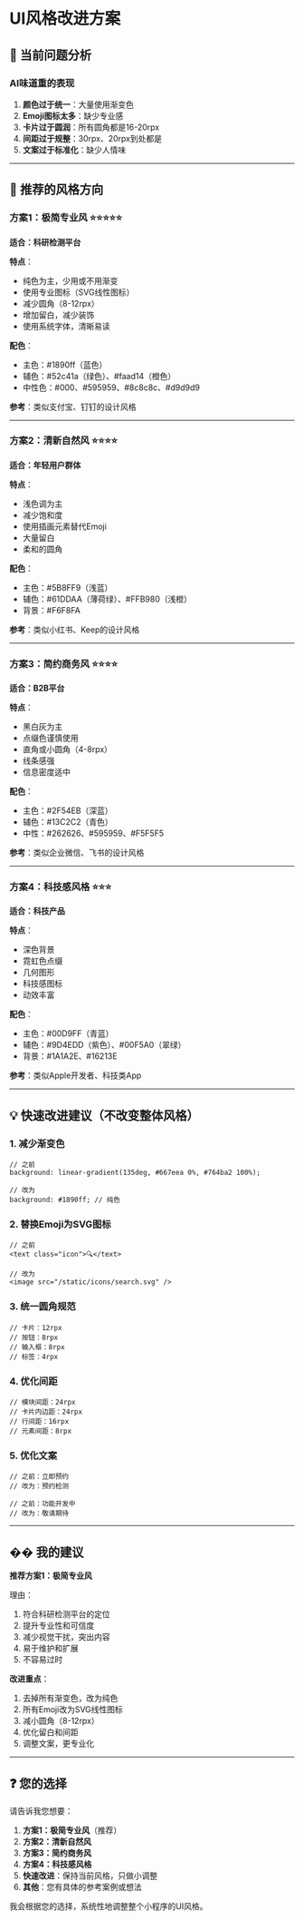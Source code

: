 # UI风格改进方案

## 🎨 当前问题分析

### AI味道重的表现
1. **颜色过于统一**：大量使用渐变色
2. **Emoji图标太多**：缺少专业感
3. **卡片过于圆润**：所有圆角都是16-20rpx
4. **间距过于规整**：30rpx、20rpx到处都是
5. **文案过于标准化**：缺少人情味

---

## 🎯 推荐的风格方向

### 方案1：极简专业风 ⭐⭐⭐⭐⭐
**适合：科研检测平台**

**特点**：
- 纯色为主，少用或不用渐变
- 使用专业图标（SVG线性图标）
- 减少圆角（8-12rpx）
- 增加留白，减少装饰
- 使用系统字体，清晰易读

**配色**：
- 主色：#1890ff（蓝色）
- 辅色：#52c41a（绿色）、#faad14（橙色）
- 中性色：#000、#595959、#8c8c8c、#d9d9d9

**参考**：类似支付宝、钉钉的设计风格

---

### 方案2：清新自然风 ⭐⭐⭐⭐
**适合：年轻用户群体**

**特点**：
- 浅色调为主
- 减少饱和度
- 使用插画元素替代Emoji
- 大量留白
- 柔和的圆角

**配色**：
- 主色：#5B8FF9（浅蓝）
- 辅色：#61DDAA（薄荷绿）、#FFB980（浅橙）
- 背景：#F6F8FA

**参考**：类似小红书、Keep的设计风格

---

### 方案3：简约商务风 ⭐⭐⭐⭐
**适合：B2B平台**

**特点**：
- 黑白灰为主
- 点缀色谨慎使用
- 直角或小圆角（4-8rpx）
- 线条感强
- 信息密度适中

**配色**：
- 主色：#2F54EB（深蓝）
- 辅色：#13C2C2（青色）
- 中性：#262626、#595959、#F5F5F5

**参考**：类似企业微信、飞书的设计风格

---

### 方案4：科技感风格 ⭐⭐⭐
**适合：科技产品**

**特点**：
- 深色背景
- 霓虹色点缀
- 几何图形
- 科技感图标
- 动效丰富

**配色**：
- 主色：#00D9FF（青蓝）
- 辅色：#9D4EDD（紫色）、#00F5A0（翠绿）
- 背景：#1A1A2E、#16213E

**参考**：类似Apple开发者、科技类App

---

## 💡 快速改进建议（不改变整体风格）

### 1. 减少渐变色
```
// 之前
background: linear-gradient(135deg, #667eea 0%, #764ba2 100%);

// 改为
background: #1890ff; // 纯色
```

### 2. 替换Emoji为SVG图标
```
// 之前
<text class="icon">🔍</text>

// 改为
<image src="/static/icons/search.svg" />
```

### 3. 统一圆角规范
```
// 卡片：12rpx
// 按钮：8rpx
// 输入框：8rpx
// 标签：4rpx
```

### 4. 优化间距
```
// 模块间距：24rpx
// 卡片内边距：24rpx
// 行间距：16rpx
// 元素间距：8rpx
```

### 5. 优化文案
```
// 之前：立即预约
// 改为：预约检测

// 之前：功能开发中
// 改为：敬请期待
```

---

## �� 我的建议

**推荐方案1：极简专业风**

理由：
1. 符合科研检测平台的定位
2. 提升专业性和可信度
3. 减少视觉干扰，突出内容
4. 易于维护和扩展
5. 不容易过时

**改进重点**：
1. 去掉所有渐变色，改为纯色
2. 所有Emoji改为SVG线性图标
3. 减小圆角（8-12rpx）
4. 优化留白和间距
5. 调整文案，更专业化

---

## ❓ 您的选择

请告诉我您想要：

1. **方案1：极简专业风**（推荐）
2. **方案2：清新自然风**
3. **方案3：简约商务风**
4. **方案4：科技感风格**
5. **快速改进**：保持当前风格，只做小调整
6. **其他**：您有具体的参考案例或想法

我会根据您的选择，系统性地调整整个小程序的UI风格。
